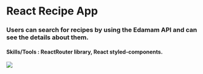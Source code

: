 # React Recipe App
### Users can search for recipes by using the Edamam API and can see the details about them. 
#### Skills/Tools : ReactRouter library, React styled-components.

![](name-of-giphy.gif)
